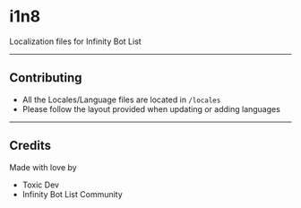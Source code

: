 # i1n8
Localization files for Infinity Bot List

---

## Contributing
- All the Locales/Language files are located in `/locales`
- Please follow the layout provided when updating or adding languages

---

## Credits
Made with love by

- Toxic Dev
- Infinity Bot List Community
